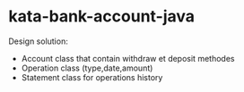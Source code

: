 # kata-bank-account-java

Design solution:
- Account class that contain withdraw et deposit methodes
- Operation class (type,date,amount)
- Statement class for operations history 
